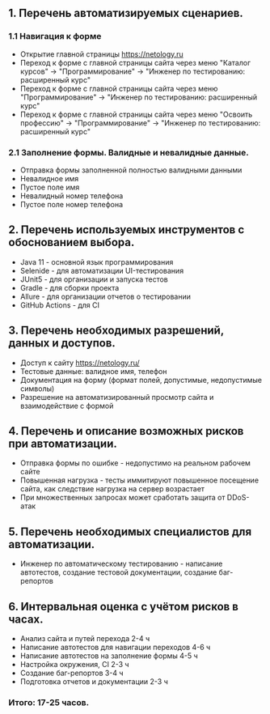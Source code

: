## 1. Перечень автоматизируемых сценариев.
### 1.1 Навигация к форме
- Открытие главной страницы https://netology.ru
- Переход к форме с главной страницы сайта через меню "Каталог курсов" -> "Программирование" -> "Инженер по тестированию: расширенный курс"
- Переход к форме с главной страницы сайта через меню "Программирование" -> "Инженер по тестированию: расширенный курс"
- Переход к форме с главной страницы сайта через меню "Освоить профессию" -> "Программирование" -> "Инженер по тестированию: расширенный курс"
### 2.1 Заполнение формы. Валидные и невалидные данные.
- Отправка формы заполненной полностью валидными данными
- Невалидное имя
- Пустое поле имя
- Невалидный номер телефона
- Пустое поле номер телефона

## 2. Перечень используемых инструментов с обоснованием выбора.
- Java 11 - основной язык программирования
- Selenide - для автоматизации UI-тестирования
- JUnit5 - для организации и запуска тестов
- Gradle - для сборки проекта
- Allure - для организации отчетов о тестировании
- GitHub Actions - для CI 

## 3. Перечень необходимых разрешений, данных и доступов.
- Доступ к сайту https://netology.ru/
- Тестовые данные: валидное имя, телефон
- Документация на форму (формат полей, допустимые, недопустимые символы)
- Разрешение на автоматизированный просмотр сайта и взаимодействие с формой

## 4. Перечень и описание возможных рисков при автоматизации.
- Отправка формы по ошибке - недопустимо на реальном рабочем сайте
- Повышенная нагрузка - тесты иммитируют повышенное посещение сайта, как следствие нагрузка на сервер возрастает
- При множественных запросах может сработать защита от DDoS-атак

## 5. Перечень необходимых специалистов для автоматизации.
- Инженер по автоматическому тестированию - написание автотестов, создание тестовой документации, создание баг-репортов

## 6. Интервальная оценка с учётом рисков в часах.
- Анализ сайта и путей перехода 2-4 ч
- Написание автотестов для навигации переходов 4-6 ч
- Написание автотестов на заполнение формы 4-5 ч
- Настройка окружения, CI 2-3 ч
- Создание баг-репортов 3-4 ч
- Подготовка отчетов и документации 2-3 ч
### Итого: 17-25 часов.
